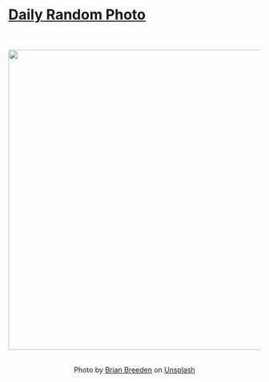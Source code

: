 # [Daily Random Photo](https://www.dailyrandomphoto.com/)

<div align="center">
  <br>
  <br>
  <a href="https://www.dailyrandomphoto.com/p/2023/2023-03-18/"><img src="https://images.unsplash.com/photo-1676839670988-55a7e968f5f2?crop=entropy&cs=tinysrgb&fit=max&fm=jpg&ixid=Mnw3NzUwOHwwfDF8cmFuZG9tfHx8fHx8fHx8MTY3OTA5OTUyNw&ixlib=rb-4.0.3&q=80&w=1080" width="600px"></a>
  <br>
  <br>
  <p class="has-text-grey">Photo by <a href="https://unsplash.com/@bcbreeden?utm_source=Daily%20Random%20Photo&amp;utm_medium=referral" target="_blank" rel="noopener noreferrer">Brian Breeden</a> on <a href="https://unsplash.com/photos/r80hjeNxIT8?utm_source=Daily%20Random%20Photo&amp;utm_medium=referral" target="_blank" rel="noopener noreferrer">Unsplash</a></p>
</div>
